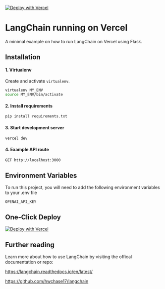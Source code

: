 
[![Deploy with Vercel](https://vercel.com/button)](https://vercel.com/new/clone?repository-url=https%3A%2F%2Fgithub.com%2Fhomanp%2Fvercel-langchain)

# LangChain running on Vercel

A minimal example on how to run LangChain on Vercel using Flask.

## Installation

#### 1. Virtualenv
Create and activate `virtualenv`.

```bash
virtualenv MY_ENV
source MY_ENV/bin/activate
```

#### 2. Install requirements
```bash
pip install requirements.txt
```

#### 3. Start development server
```bash
vercel dev
```

#### 4. Example API route
```bash
GET http://localhost:3000
```

## Environment Variables

To run this project, you will need to add the following environment variables to your .env file

`OPENAI_API_KEY`

## One-Click Deploy

[![Deploy with Vercel](https://vercel.com/button)](https://vercel.com/new/clone?repository-url=https%3A%2F%2Fgithub.com%2Fhomanp%2Fvercel-langchain)



## Further reading

Learn more about how to use LangChain by visiting the offical documentation or repo:

https://langchain.readthedocs.io/en/latest/

https://github.com/hwchase17/langchain